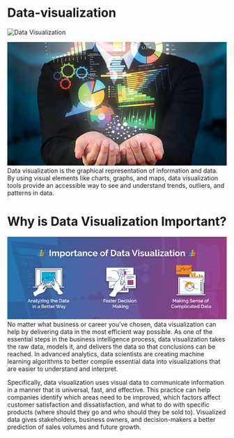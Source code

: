# Data-visualization

![Data Visualization](https://github.com/RanjitM007/Data-visualization/blob/main/829ec6eb465ac4eee37d8f999658c5c8.gif?raw=true)

![Data Visualization](https://github.com/RanjitM007/Data-visualization/blob/main/Data_Visualization_Tools.jpg?raw=true)
Data visualization is the graphical representation of information and data. By using visual elements like charts, graphs, and maps, data visualization tools provide an accessible way to see and understand trends, outliers, and patterns in data.




# Why is Data Visualization Important?

![Why DataVisulization is Important ?](https://github.com/RanjitM007/Data-visualization/blob/main/data-visualization%401.png?raw=true)
No matter what business or career you’ve chosen, data visualization can help by delivering data in the most efficient way possible. As one of the essential steps in the business intelligence process, data visualization takes the raw data, models it, and delivers the data so that conclusions can be reached. In advanced analytics, data scientists are creating machine learning algorithms to better compile essential data into visualizations that are easier to understand and interpret.

Specifically, data visualization uses visual data to communicate information in a manner that is universal, fast, and effective. This practice can help companies identify which areas need to be improved, which factors affect customer satisfaction and dissatisfaction, and what to do with specific products (where should they go and who should they be sold to). Visualized data gives stakeholders, business owners, and decision-makers a better prediction of sales volumes and future growth. 
